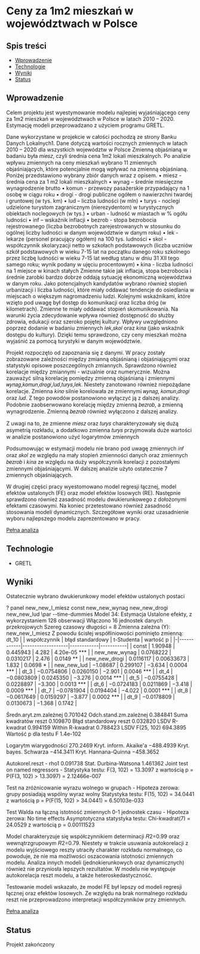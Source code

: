 # Ceny za 1m2 mieszkań w województwach w Polsce

## Spis treści
* [Wprowadzenie](#Wprowadzenie)
* [Technologie](#Technologie)
* [Wyniki](#Wyniki)
* [Status](#Status)

## Wprowadzenie
Celem projektu jest wyestymowanie modelu najlepiej wyjaśniającego ceny za 1m2 mieszkań w województwach w Polsce w latach 2010 – 2020. Estymację modeli przeprowadzano z użyciem programu GRETL.

Dane wykorzystane w projekcie w całości pochodzą ze strony Banku Danych Lokalnych1. Dane dotyczą wartości rocznych zmiennych w latach 2010 – 2020 dla wszystkich województw w Polsce
Zmienną objaśnianą w badaniu była 𝑚𝑖𝑒𝑠𝑧, czyli średnia cena 1m2 lokali mieszkalnych. Po analizie wpływu zmiennych na ceny mieszkań wybrano 11 zmiennych objaśniających, które potencjalnie mogą wpływać na zmienną objaśnianą. Poniżej przedstawiono wybrany zbiór danych wraz z opisem.
• miesz - średnia cena za 1 m2 lokali mieszkalnych
• wynag – średnie miesięczne wynagrodzenie brutto
• komun - przewozy pasażerskie przypadający na 1 osobę w ciągu roku
• drogi - drogi publiczne ogółem o nawierzchni twardej i gruntowej (w tys. km)
• lud – liczba ludności (w mln)
• turys - noclegi udzielone turystom zagranicznym (nierezydentom) w turystycznych obiektach noclegowych (w tys.)
• urban - ludność w miastach w % ogółu ludności
• inf – wskaźnik inflacji
• bezrob - stopa bezrobocia rejestrowanego (liczba bezrobotnych zarejestrowanych w stosunku do ogólnej liczby ludności w danym województwie w danym roku)
• lek - lekarze (personel pracujący ogółem) na 100 tys. ludności
• skol - współczynnik skolaryzacji netto w szkołach podstawowych (liczba uczniów szkół podstawowych w wieku 7-15 lat na początku danego roku szkolnego przez liczbę ludności w wieku 7-15 lat według stanu w dniu 31 XII tego samego roku; wynik podany w ujęciu procentowym)
• kina - liczba ludności na 1 miejsce w kinach stałych
Zmienne takie jak inflacja, stopa bezrobocia i średnie zarobki bardzo dobrze oddają sytuację ekonomiczną województwa w danym roku. Jako potencjalnych kandydatów wybrano również stopień urbanizacji i liczba ludności, które miały oddawać tendencje do osiedlania w miejscach o większym nagromadzeniu ludzi. Kolejnymi wskaźnikami, które wzięto pod uwagę był dostęp do komunikacji oraz liczba dróg (w kilometrach). Zmienne te miały oddawać stopień skomunikowania. Na warunki życia zdecydowanie wpływa również dostępność do służby zdrowia, edukacji oraz szeroko pojętej kultury. Wpływy uwzględniono poprzez dodanie w badaniu zmiennych 𝑙𝑒𝑘,𝑠𝑘𝑜𝑙 oraz 𝑘𝑖𝑛𝑎 (jako wskaźnik dostępu do kultury). Dzięki temu sprawdzono, czy ceny mieszkań można wyjaśnić za pomocą turystyki w danym województwie.

Projekt rozpoczęto od zapoznania się z danymi. W pracy zostały zobrazowane zależności między zmianną objaśnianą i objaśniającymi oraz statystyki opisowe poszczególnych zmiannych. Sprawdzono również korelacje między zmiannymi - wizualnie oraz numerycznie. Można zauważyć silną korelację pomiędzy zmienną objaśnianą i zmiennymi 𝑤𝑦𝑛𝑎𝑔,𝑘𝑜𝑚𝑢𝑛,𝑑𝑟𝑜𝑔𝑖,𝑙𝑢𝑑,𝑡𝑢𝑟𝑦𝑠,𝑙𝑒𝑘. Niestety zanotowano również niepożądane korelacje. Zmienna 𝑘𝑖𝑛𝑜 silnie korelowała ze zmiennymi 𝑤𝑦𝑛𝑎𝑔, 𝑘𝑜𝑚𝑢𝑛,𝑑𝑟𝑜𝑔𝑖 oraz 𝑙𝑢𝑑. Z tego powodów postanowiono wyłączyć ją z dalszej analizy. Podobnie zaobserwowano korelację między zmienną 𝑏𝑒𝑧𝑟𝑜𝑏, a zmienną wynagrodzenie. Zmienną 𝑏𝑒𝑧𝑟𝑜𝑏 również wyłączono z dalszej analizy.

Z uwagi na to, że zmienne 𝑚𝑖𝑒𝑠𝑧 oraz 𝑡𝑢𝑟𝑦𝑠 charakteryzowały się dużą asymetrią rozkładu, a dodatkowo zmienna 𝑡𝑢𝑟𝑦𝑠 przyjmowała duże wartości w analizie postanowiono użyć logarytmów zmiennych

Podsumowując w estymacji modelu nie brano pod uwagę zmiennych 𝑖𝑛𝑓 oraz 𝑠𝑘𝑜𝑙 ze względu na mały stopień zmienności danych oraz zmiennych 𝑏𝑒𝑧𝑟𝑜𝑏 i 𝑘𝑖𝑛𝑎 ze względu na duży współczynnik korelacji z pozostałymi zmiennymi objaśniającymi. W dalszej analizie użyto ostatecznie 7 zmiennych objaśniających.

W drugiej części pracy wyestomowano model regresji łącznej, model efektów ustalonych (FE) oraz model efektów losowych (RE). Następnie sprawdzono również zasadność modelu dwukierunkowego z dołożonymi efektami czasowymi. Na koniec przetestowano również zasadność stosowania modeli dynamicznych. Szczegółowe wyniki oraz uzasadnienie wyboru najlepszego modelu zaprezentowano w pracy. 

[Pełna analiza](https://github.com/Lukkud/Multidimensional_panel_data/blob/main/Lukasz_Chuchra_projekt.pdf)

## Technologie 
* GRETL

## Wyniki
Ostatecznie wybrano dwukierunkowy model efektów ustalonych postaci

? panel new_new_l_miesz const new_new_wynag new_new_drogi new_new_lud \par --time-dummies
Model 34: Estymacja Ustalone efekty, z wykorzystaniem 128 obserwacji
Włączono 16 jednostek danych przekrojowych
Szereg czasowy długości = 8
Zmienna zależna (Y): new_new_l_miesz
Z powodu ścisłej współliniowości pominięto zmienną: dt_10
| | współczynnik | błąd standardowy | t-Studenta | wartość p |
|-|------------|-------------------|------------|-----------|
| const | 1.90948 | 0.445943 | 4.282 | 4.20e-05 *** |
| new_new_wynag | 0.0768222 | 0.0310217 | 2.476 | 0.0149 ** |
| new_new_drogi | 0.0116117 | 0.00633673 | 1.832 | 0.0698 * |
| new_new_lud | −1.08687 | 0.299107 | −3.634 | 0.0004 *** |
| dt_3 | −0.0754806 | 0.0260150 | −2.901 | 0.0046 *** |
| dt_4 | −0.0803809 | 0.0245350 | −3.276 | 0.0014 *** |
| dt_5 | −0.0755428 | 0.0228897 | −3.300 | 0.0013 *** |
| dt_6 | −0.0724183 | 0.0211869 | −3.418 | 0.0009 *** |
| dt_7 | −0.0781904 | 0.0194404 | −4.022 | 0.0001 *** |
| dt_8 | −0.0617649 | 0.0159297 | −3.877 | 0.0002 *** |
| dt_9 | −0.0178809 | 0.0130673 | −1.368 | 0.1742 |

Średn.aryt.zm.zależnej 0.701042 
Odch.stand.zm.zależnej 0.384841
Suma kwadratów reszt 0.109870 
Błąd standardowy reszt 0.032820
LSDV R-kwadrat 0.994159 Within R-kwadrat 0.788423
LSDV F(25, 102) 694.3895 Wartość p dla testu F 1.4e-102

Logarytm wiarygodności 270.2469 
Kryt. inform. Akaike'a −488.4939
Kryt. bayes. Schwarza −414.3411 
Kryt. Hannana-Quinna −458.3652

Autokorel.reszt - rho1 0.091738 Stat. Durbina-Watsona 1.461362
Joint test on named regressors -
Statystyka testu: F(3, 102) = 13.3097
z wartością p = P(F(3, 102) > 13.3097) = 2.12466e-007

Test na zróżnicowanie wyrazu wolnego w grupach -
Hipoteza zerowa: grupy posiadają wspólny wyraz wolny
Statystyka testu: F(15, 102) = 34.0441
z wartością p = P(F(15, 102) > 34.0441) = 6.50103e-033

Test Walda na łączną istotność zmiennych 0-1 jednostek czasu -
Hipoteza zerowa: No time effects
Asymptotyczna statystyka testu: Chi-kwadrat(7) = 24.0529
z wartością p = 0.00111523

Model charakteryzuje się współczynnikiem determinacji 𝑅2=0.99 oraz wewnątrzgrupowym 𝑅2=0.79. Niestety w trakcie usuwania autokorelacji z modelu wyjściowego reszty utraciły charakter rozkładu normalnego, co powoduje, że nie ma możliwości oszacowania istotności zmiennych modelu.
Analiza innych modeli (jednokierunkowych oraz dynamicznych) również nie przyniosła lepszych rezultatów.
W modelu nie występuje autokorelacja reszt modelu, a także heteroskedastyczność.

Testowanie modeli wskazało, że model FE był lepszy od modeli regresji łącznej oraz efektów losowych.
Ze względu na brak normalnego rozkładu reszt nie przeprowadzono interpretacji współczynników przy zmiennych.

[Pełna analiza](https://github.com/Lukkud/Multidimensional_panel_data/blob/main/Lukasz_Chuchra_projekt.pdf)

## Status
Projekt zakończony
